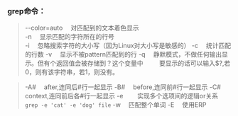 ### grep命令：
> --color=auto &emsp;对匹配到的文本着色显示  
> -n 				&emsp;显示匹配的字符所在的行号  
> -i 				&emsp;忽略搜索字符的大小写（因为Linux对大小写是敏感的）
> -c 				&emsp;统计匹配的行数
> -v 				&emsp;显示不被pattern匹配到的行
> -q 				&emsp;静默模式，不做任何输出显示。但有个返回值会被存储到？这个变量中
&emsp;&emsp;&nbsp;要显示的话可以输入$?,若0，则有该字符串，若1，则没有。

> -A# 				&emsp;after,连同后#行一起显示
> -B# 				&emsp;before,连同前#行一起显示
> -C# 				&emsp;context,连同前后各#行一起显示
> -e 				&emsp;&emsp;实现多个选项间的逻辑or关系
`grep -e 'cat' -e 'dog' file`
>-w 				&emsp;匹配整个单词
> -E 				&emsp;使用ERP

